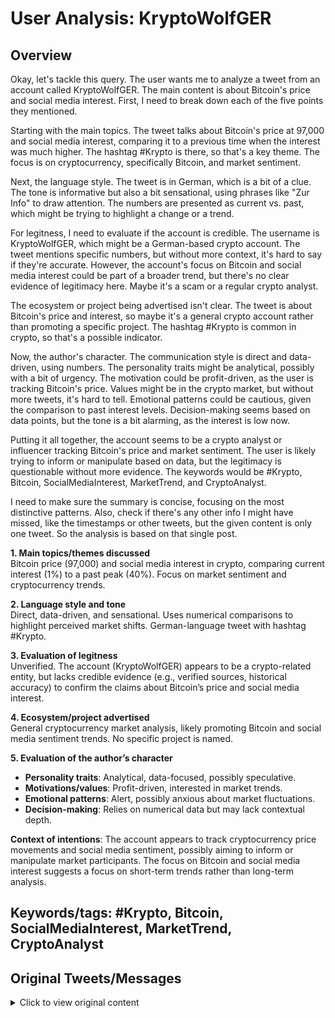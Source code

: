# User Analysis: KryptoWolfGER

## Overview

<think>
Okay, let's tackle this query. The user wants me to analyze a tweet from an account called KryptoWolfGER. The main content is about Bitcoin's price and social media interest. First, I need to break down each of the five points they mentioned.

Starting with the main topics. The tweet talks about Bitcoin's price at 97,000 and social media interest, comparing it to a previous time when the interest was much higher. The hashtag #Krypto is there, so that's a key theme. The focus is on cryptocurrency, specifically Bitcoin, and market sentiment.

Next, the language style. The tweet is in German, which is a bit of a clue. The tone is informative but also a bit sensational, using phrases like "Zur Info" to draw attention. The numbers are presented as current vs. past, which might be trying to highlight a change or a trend.

For legitness, I need to evaluate if the account is credible. The username is KryptoWolfGER, which might be a German-based crypto account. The tweet mentions specific numbers, but without more context, it's hard to say if they're accurate. However, the account's focus on Bitcoin and social media interest could be part of a broader trend, but there's no clear evidence of legitimacy here. Maybe it's a scam or a regular crypto analyst.

The ecosystem or project being advertised isn't clear. The tweet is about Bitcoin's price and interest, so maybe it's a general crypto account rather than promoting a specific project. The hashtag #Krypto is common in crypto, so that's a possible indicator.

Now, the author's character. The communication style is direct and data-driven, using numbers. The personality traits might be analytical, possibly with a bit of urgency. The motivation could be profit-driven, as the user is tracking Bitcoin's price. Values might be in the crypto market, but without more tweets, it's hard to tell. Emotional patterns could be cautious, given the comparison to past interest levels. Decision-making seems based on data points, but the tone is a bit alarming, as the interest is low now.

Putting it all together, the account seems to be a crypto analyst or influencer tracking Bitcoin's price and market sentiment. The user is likely trying to inform or manipulate based on data, but the legitimacy is questionable without more evidence. The keywords would be #Krypto, Bitcoin, SocialMediaInterest, MarketTrend, and CryptoAnalyst.

I need to make sure the summary is concise, focusing on the most distinctive patterns. Also, check if there's any other info I might have missed, like the timestamps or other tweets, but the given content is only one tweet. So the analysis is based on that single post.
</think>

**1. Main topics/themes discussed**  
Bitcoin price (97,000) and social media interest in crypto, comparing current interest (1%) to a past peak (40%). Focus on market sentiment and cryptocurrency trends.  

**2. Language style and tone**  
Direct, data-driven, and sensational. Uses numerical comparisons to highlight perceived market shifts. German-language tweet with hashtag #Krypto.  

**3. Evaluation of legitness**  
Unverified. The account (KryptoWolfGER) appears to be a crypto-related entity, but lacks credible evidence (e.g., verified sources, historical accuracy) to confirm the claims about Bitcoin’s price and social media interest.  

**4. Ecosystem/project advertised**  
General cryptocurrency market analysis, likely promoting Bitcoin and social media sentiment trends. No specific project is named.  

**5. Evaluation of the author’s character**  
- **Personality traits**: Analytical, data-focused, possibly speculative.  
- **Motivations/values**: Profit-driven, interested in market trends.  
- **Emotional patterns**: Alert, possibly anxious about market fluctuations.  
- **Decision-making**: Relies on numerical data but may lack contextual depth.  

**Context of intentions**: The account appears to track cryptocurrency price movements and social media sentiment, possibly aiming to inform or manipulate market participants. The focus on Bitcoin and social media interest suggests a focus on short-term trends rather than long-term analysis.  

**Keywords/tags**: #Krypto, Bitcoin, SocialMediaInterest, MarketTrend, CryptoAnalyst
---
## Original Tweets/Messages

<details>
<summary>Click to view original content</summary>

| Type | Content |
|------|---------|
| tweets | "{\"bookmarkCount\":20,\"conversationId\":\"1917969491121537200\",\"hashtags\":[{\"indices\":[154,161],\"text\":\"Krypto\"}],\"id\":\"1917969491121537200\",\"isQuoted\":false,\"isRetweet\":false,\"language\":\"de\",\"likes\":1230,\"name\":\"KryptoWolf\",\"mentions\":[],\"permanentUrl\":\"https://x.com/KryptoWolfGER/status/1917969491121537200\",\"photos\":[],\"poll\":null,\"quotes\":0,\"replies\":84,\"retweets\":43,\"text\":\"Zur Info:\\n\\nBitcoin auf 97‘000. Social Media Interesse auf 1%.\\n\\nDas letzte Mal als Bitcoin auf 97‘000 stieg, lag das Interesse auf Social Media bei 40%. \\n\\n#Krypto\",\"thread\":[],\"timeParsed\":\"2025-05-01T15:48:55.000Z\",\"timestamp\":1746114535,\"urls\":[],\"userId\":\"1690406066897432576\",\"username\":\"KryptoWolfGER\",\"videos\":[],\"views\":33333}" |
| messages | Zur Info:

Bitcoin auf 97‘000. Social Media Interesse auf 1%.

Das letzte Mal als Bitcoin auf 97‘000 stieg, lag das Interesse auf Social Media bei 40%. 

#Krypto |

</details>
